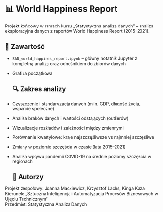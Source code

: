 # 📊 World Happiness Report 

Projekt końcowy w ramach kursu „Statystyczna analiza danych” – analiza eksploracyjna danych z raportów World Happiness Report (2015–2021).

## 📁 Zawartość

- `SAD_world_happines_report.ipynb` – główny notatnik Jupyter z kompletną analizą oraz odnośnikiem do zbiorów danych
- Grafika początkowa
  
  ## 🔍 Zakres analizy

- Czyszczenie i standaryzacja danych (m.in. GDP, długość życia, wsparcie społeczne)
- Analiza braków danych i wartości odstających (outlierów)
- Wizualizacje rozkładów i zależności między zmiennymi
- Porównanie kwartylowe: kraje najszczęśliwsze vs najmniej szczęśliwe
- Zmiany w poziomie szczęścia w czasie (lata 2015–2021)
- Analiza wpływu pandemii COVID-19 na średnie poziomy szczęścia w regionach

  ## 👤 Autorzy

Projekt zespołowy: Joanna Mackiewicz, Krzysztof Lachs, Kinga Kaza
Kierunek: „Sztuczna Inteligencja i Automatyzacja Procesów Biznesowych w Ujęciu Technicznym”  
Przedmiot: Statystyczna Analiza Danych
